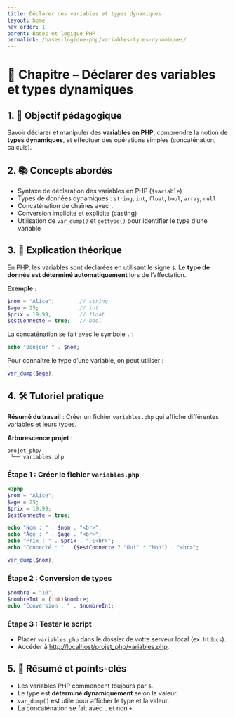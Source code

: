 ```yaml
---
title: Déclarer des variables et types dynamiques
layout: home
nav_order: 1
parent: Bases et logique PHP
permalink: /bases-logique-php/variables-types-dynamiques/
---
```



# 📘 Chapitre – Déclarer des variables et types dynamiques

## 1. 🎯 Objectif pédagogique

Savoir déclarer et manipuler des **variables en PHP**, comprendre la notion de **types dynamiques**, et effectuer des opérations simples (concaténation, calculs).

## 2. 📚 Concepts abordés

* Syntaxe de déclaration des variables en PHP (`$variable`)
* Types de données dynamiques : `string`, `int`, `float`, `bool`, `array`, `null`
* Concaténation de chaînes avec `.`
* Conversion implicite et explicite (casting)
* Utilisation de `var_dump()` et `gettype()` pour identifier le type d’une variable

## 3. 🧠 Explication théorique

En PHP, les variables sont déclarées en utilisant le signe `$`. Le **type de donnée est déterminé automatiquement** lors de l’affectation.

**Exemple :**

```php
$nom = "Alice";        // string
$age = 25;             // int
$prix = 19.99;         // float
$estConnecte = true;   // bool
```

La concaténation se fait avec le symbole `.` :

```php
echo "Bonjour " . $nom;
```

Pour connaître le type d’une variable, on peut utiliser :

```php
var_dump($age);
```

## 4. 🛠 Tutoriel pratique

**Résumé du travail** : Créer un fichier `variables.php` qui affiche différentes variables et leurs types.

**Arborescence projet** :

```
projet_php/
 └── variables.php
```

### Étape 1 : Créer le fichier `variables.php`

```php
<?php
$nom = "Alice";
$age = 25;
$prix = 19.99;
$estConnecte = true;

echo "Nom : " . $nom . "<br>";
echo "Âge : " . $age . "<br>";
echo "Prix : " . $prix . " €<br>";
echo "Connecté : " . ($estConnecte ? "Oui" : "Non") . "<br>";

var_dump($nom);
```

### Étape 2 : Conversion de types

```php
$nombre = "10";
$nombreInt = (int)$nombre;
echo "Conversion : " . $nombreInt;
```

### Étape 3 : Tester le script

* Placer `variables.php` dans le dossier de votre serveur local (ex. `htdocs`).
* Accéder à [http://localhost/projet\_php/variables.php](http://localhost/projet_php/variables.php).

## 5. 🧾 Résumé et points-clés

* Les variables PHP commencent toujours par `$`.
* Le type est **déterminé dynamiquement** selon la valeur.
* `var_dump()` est utile pour afficher le type et la valeur.
* La concaténation se fait avec `.` et non `+`.
